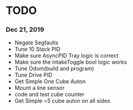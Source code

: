# TODO

### Dec 21, 2019

- Negate Segfaults
- Tune 10 Stack PID
- Make sure AsyncPID Tray logic is correct
- Make sure the intakeToggle bool logic works
- Tune Odom(build and program)
- Tune Drive PID
- Get Simple One Cube Auton
- Mount a line sensor
- code and test cube counter
- Get Simple ~5 cube auton on all sides
